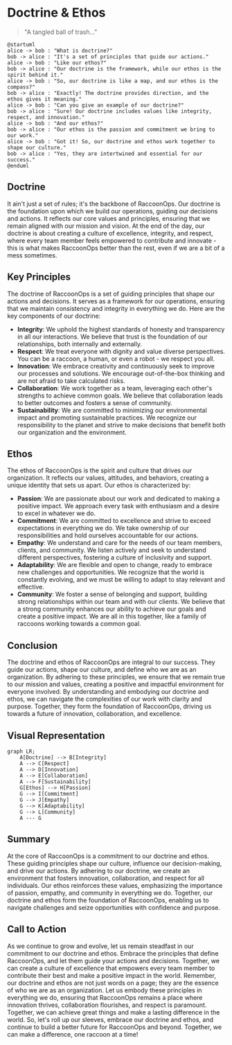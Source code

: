 # Doctrine & Ethos

> "A tangled ball of trash..."

```plantuml
@startuml
alice -> bob : "What is doctrine?"
bob -> alice : "It's a set of principles that guide our actions."
alice -> bob : "Like our ethos?"
bob -> alice : "Our doctrine is the framework, while our ethos is the spirit behind it."
alice -> bob : "So, our doctrine is like a map, and our ethos is the compass?"
bob -> alice : "Exactly! The doctrine provides direction, and the ethos gives it meaning."
alice -> bob : "Can you give an example of our doctrine?"
bob -> alice : "Sure! Our doctrine includes values like integrity, respect, and innovation."
alice -> bob : "And our ethos?"
bob -> alice : "Our ethos is the passion and commitment we bring to our work."
alice -> bob : "Got it! So, our doctrine and ethos work together to shape our culture."
bob -> alice : "Yes, they are intertwined and essential for our success."
@enduml
```

## Doctrine

It ain't just a set of rules; it's the backbone of RaccoonOps. Our doctrine is the foundation upon which we build our operations, guiding our decisions and actions. It reflects our core values and principles, ensuring that we remain aligned with our mission and vision. At the end of the day, our doctrine is about creating a culture of excellence, integrity, and respect, where every team member feels empowered to contribute and innovate - this is what makes RaccoonOps better than the rest, even if we are a bit of a mess sometimes.

## Key Principles

The doctrine of RaccoonOps is a set of guiding principles that shape our actions and decisions. It serves as a framework for our operations, ensuring that we maintain consistency and integrity in everything we do. Here are the key components of our doctrine:

- **Integrity**: We uphold the highest standards of honesty and transparency in all our interactions. We believe that trust is the foundation of our relationships, both internally and externally.
- **Respect**: We treat everyone with dignity and value diverse perspectives. You can be a raccoon, a human, or even a robot - we respect you all.
- **Innovation**: We embrace creativity and continuously seek to improve our processes and solutions. We encourage out-of-the-box thinking and are not afraid to take calculated risks.
- **Collaboration**: We work together as a team, leveraging each other's strengths to achieve common goals. We believe that collaboration leads to better outcomes and fosters a sense of community.
- **Sustainability**: We are committed to minimizing our environmental impact and promoting sustainable practices. We recognize our responsibility to the planet and strive to make decisions that benefit both our organization and the environment.

## Ethos

The ethos of RaccoonOps is the spirit and culture that drives our organization. It reflects our values, attitudes, and behaviors, creating a unique identity that sets us apart. Our ethos is characterized by:

- **Passion**: We are passionate about our work and dedicated to making a positive impact. We approach every task with enthusiasm and a desire to excel in whatever we do.
- **Commitment**: We are committed to excellence and strive to exceed expectations in everything we do. We take ownership of our responsibilities and hold ourselves accountable for our actions.
- **Empathy**: We understand and care for the needs of our team members, clients, and community. We listen actively and seek to understand different perspectives, fostering a culture of inclusivity and support.
- **Adaptability**: We are flexible and open to change, ready to embrace new challenges and opportunities. We recognize that the world is constantly evolving, and we must be willing to adapt to stay relevant and effective.
- **Community**: We foster a sense of belonging and support, building strong relationships within our team and with our clients. We believe that a strong community enhances our ability to achieve our goals and create a positive impact. We are all in this together, like a family of raccoons working towards a common goal.

## Conclusion

The doctrine and ethos of RaccoonOps are integral to our success. They guide our actions, shape our culture, and define who we are as an organization. By adhering to these principles, we ensure that we remain true to our mission and values, creating a positive and impactful environment for everyone involved.
By understanding and embodying our doctrine and ethos, we can navigate the complexities of our work with clarity and purpose. Together, they form the foundation of RaccoonOps, driving us towards a future of innovation, collaboration, and excellence.

## Visual Representation

```mermaid
graph LR;
    A[Doctrine] --> B[Integrity]
    A --> C[Respect]
    A --> D[Innovation]
    A --> E[Collaboration]
    A --> F[Sustainability]
    G[Ethos] --> H[Passion]
    G --> I[Commitment]
    G --> J[Empathy]
    G --> K[Adaptability]
    G --> L[Community]
    A --- G
```

## Summary

At the core of RaccoonOps is a commitment to our doctrine and ethos. These guiding principles shape our culture, influence our decision-making, and drive our actions. By adhering to our doctrine, we create an environment that fosters innovation, collaboration, and respect for all individuals. Our ethos reinforces these values, emphasizing the importance of passion, empathy, and community in everything we do. Together, our doctrine and ethos form the foundation of RaccoonOps, enabling us to navigate challenges and seize opportunities with confidence and purpose.

## Call to Action

As we continue to grow and evolve, let us remain steadfast in our commitment to our doctrine and ethos. Embrace the principles that define RaccoonOps, and let them guide your actions and decisions. Together, we can create a culture of excellence that empowers every team member to contribute their best and make a positive impact in the world.
Remember, our doctrine and ethos are not just words on a page; they are the essence of who we are as an organization. Let us embody these principles in everything we do, ensuring that RaccoonOps remains a place where innovation thrives, collaboration flourishes, and respect is paramount. Together, we can achieve great things and make a lasting difference in the world.
So, let's roll up our sleeves, embrace our doctrine and ethos, and continue to build a better future for RaccoonOps and beyond. Together, we can make a difference, one raccoon at a time!
